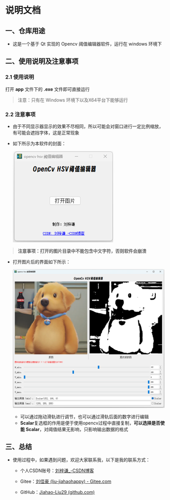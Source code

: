 # 说明文档

## 一、仓库用途

- 这是一个基于 Qt 实现的 Opencv 阈值编辑器软件，运行在 windows 环境下



## 二、使用说明及注意事项

### 2.1 使用说明

打开 **app** 文件下的 **.exe** 文件即可直接运行

> 注意：只有在 Windows 环境下以及X64平台下能够运行



### 2.2 注意事项

- 由于不同显示器显示的效果不尽相同，所以可能会对窗口进行一定比例缩放，有可能会遮挡字体，这是正常现象

- 如下所示为本软件的封面：

  ![](./app/img/front.png)

> **注意事项：打开的图片目录中不能包含中文字符，否则软件会崩溃**

- 打开图片后的界面如下所示：

  ![](./app/img/in.png)

  - 可以通过拖动滑轨进行调节，也可以通过滑轨后面的数字进行编辑
  - **Scalar**复选框的作用是便于使用opencv过程中直接复制，**可以选择是否使能 Scalar**，对阈值结果无影响，只影响输出数据的格式





## 三、总结

- 使用过程中，如果遇到问题，欢迎大家联系我，以下是我的联系方式：

  - 个人CSDN账号：[刘梓谦_-CSDN博客](https://blog.csdn.net/liujiahao_)

  - Gitee：[刘佳豪 (liu-jiahaohappy) - Gitee.com](https://gitee.com/liu-jiahaohappy)

  - GitHub：[Jiahao-Liu29 (github.com)](https://github.com/Jiahao-Liu29)

